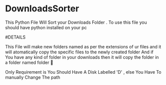 # DownloadsSorter
This Python File Will Sort your Downloads Folder .
To use this file you should have python installed on your pc 

#DETAILS

This File will make new folders named as per the extensions of ur files and it will atomatically copy the specific files to the newly created folder
And if You have any kind of folder in your downloads then it will copy the folder in a folder named folder 👀

Only Requirement is You Should Have A Disk Labelled 'D' , else You Have To manually Change The path 
